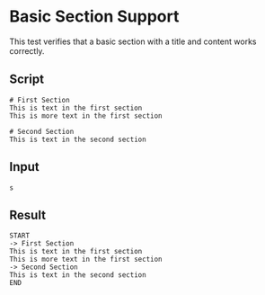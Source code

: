 # Basic Section Support

This test verifies that a basic section with a title and content works correctly.

## Script
```cuentitos
# First Section
This is text in the first section
This is more text in the first section

# Second Section
This is text in the second section
```

## Input
```input
s
```

## Result
```result
START
-> First Section
This is text in the first section
This is more text in the first section
-> Second Section
This is text in the second section
END
```
